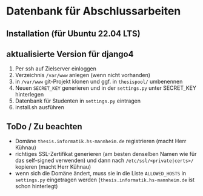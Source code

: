 # Datenbank für Abschlussarbeiten

## Installation (für Ubuntu 22.04 LTS)
## aktualisierte Version für django4

1. Per ssh auf Zielserver einloggen
2. Verzeichnis `/var/www` anlegen (wenn nicht vorhanden)
3. in `/var/www` git-Projekt klonen und ggf. in `thesispool/` umbenennen
4. Neuen `SECRET_KEY` generieren und in der `settings.py` unter SECRET_KEY hinterlegen
5. Datenbank für Studenten in `settings.py` eintragen
6. install.sh ausführen

## ToDo / Zu beachten

- Domäne `thesis.informatik.hs-mannheim.de` registrieren (macht Herr Kühnau)
- richtiges SSL-Zertifikat generieren (am besten denselben Namen wie für das self-signed verwenden) und dann nach `/etc/ssl/<private|certs>/` kopieren (macht Herr Kühnau)
- wenn sich die Domäne ändert, muss sie in die Liste `ALLOWED_HOSTS` in `settings.py` eingetragen werden (`thesis.informatik.hs-mannheim.de` ist schon hinterlegt)
